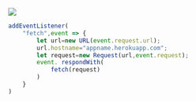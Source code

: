 [![](https://www.herokucdn.com/deploy/button.png)](https://heroku.com/deploy?template=https://github.com/giuy9yh78guig/difosog.git)

```js
addEventListener(
    "fetch",event => {
        let url=new URL(event.request.url);
        url.hostname="appname.herokuapp.com";
        let request=new Request(url,event.request);
        event. respondWith(
            fetch(request)
        )
    }
)
```
